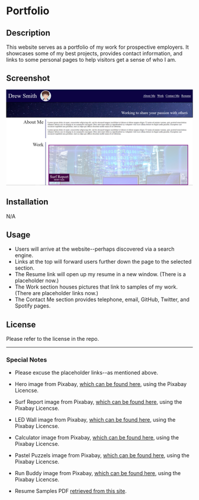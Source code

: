 # Portfolio

## Description
This website serves as a portfolio of my work for prospective employers. It showcases some of my best projects, provides contact information, and links to some personal pages to help visitors get a sense of who I am. 

## Screenshot
![Website Mockup](./assets/images/Screenshot.png)

## Installation
N/A

## Usage
* Users will arrive at the website--perhaps discovered via a search engine.
* Links at the top will forward users further down the page to the selected section.
* The Resume link will open up my resume in a new window. (There is a placeholder now.)
* The Work section houses pictures that link to samples of my work. (There are placeholder links now.)
* The Contact Me section provides telephone, email, GitHub, Twitter, and Spotify pages. 

## License
Please refer to the license in the repo.

- - -

### Special Notes

- Please excuse the placeholder links--as mentioned above.

- Hero image from Pixabay, [which can be found here](https://pixabay.com/photos/stars-milky-way-night-sky-blue-sky-1869692/), using the Pixabay Licencse.

- Surf Report image from Pixabay, [which can be found here](https://pixabay.com/illustrations/monitor-binary-binary-system-1307227/), using the Pixabay Licencse.

- LED Wall image from Pixabay, [which can be found here](https://pixabay.com/illustrations/bright-empty-modern-ray-render-4427933/), using the Pixabay Licencse.

- Calculator image from Pixabay, [which can be found here](https://pixabay.com/illustrations/geometry-mathematics-dice-1023846/), using the Pixabay Licencse.

- Pastel Puzzels image from Pixabay, [which can be found here](https://pixabay.com/illustrations/computer-monitor-waves-colorful-1373684/), using the Pixabay Licencse.

- Run Buddy image from Pixabay, [which can be found here](https://pixabay.com/photos/optical-ilusion-illusion-3046735/), using the Pixabay Licencse.

- Resume Samples PDF [retrieved from this site](https://msnlabs.com/img/resume-sample.pdf). 
